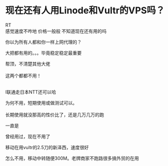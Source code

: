 # 现在还有人用Linode和Vultr的VPS吗？


RT<br />
感觉速度不咋地 价格一般般 不知道现在还有用的吗<img src="static/image/smiley/yct/011.gif" smilieid="33" border="0" alt="" /> 

你以为所有人都和你一样上网代理的？

大把都有用的。。。毕竟稳定稳定最重要

帮顶，不清楚其他大佬<br />
<br />
这两个都都不用！<br />
<br />
<img src="static/image/smiley/default/lol.gif" smilieid="12" border="0" alt="" /><img src="static/image/smiley/default/lol.gif" smilieid="12" border="0" alt="" /><img src="static/image/smiley/default/lol.gif" smilieid="12" border="0" alt="" />

l联通走日本NTT还可以哈

为何不用，短期使用或做测试可以。<br />
<br />
长期使用就没那高的性价比了，还是几万几万的跑<img src="static/image/smiley/default/lol.gif" smilieid="12" border="0" alt="" />

一直是

曾经用过，现在不用了<img src="static/image/smiley/default/lol.gif" smilieid="12" border="0" alt="" /><img id="aimg_an9n9" onclick="zoom(this, this.src, 0, 0, 0)" class="zoom" src="https://cdn.jsdelivr.net/gh/hishis/forum-master/public/images/patch.gif" onmouseover="img_onmouseoverfunc(this)" onload="thumbImg(this)" border="0" alt="" />

移动在用vultr的2.5刀的新泽西，速度很好

怎么不用，移动中转随便300M。老牌商家不跑路很多搞外贸的在用
